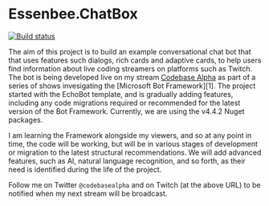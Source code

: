 # Essenbee.ChatBox

[![Build status](https://ci.appveyor.com/api/projects/status/tegqr8tx9j18nx3c/branch/master?svg=true)](https://ci.appveyor.com/project/essenbee/essenbee-chatbox/branch/master)


The aim of this project is to build an example conversational chat bot that that uses features such dialogs, rich cards and adaptive cards, to help users find information about live coding streamers on platforms such as Twitch. The bot is being developed live on my stream [Codebase Alpha](https://twitch.tv/codebasealpha) as part of a series of shows invesigating the [Microsoft Bot Framework][1]. The project started with the EchoBot template, and is gradually adding features, including any code migrations required or recommended for the latest version of the Bot Framework. Currently, we are using the v4.4.2 Nuget packages.

I am learning the Framework alongside my viewers, and so at any point in time, the code will be working, but will be in various stages of development or migration to the latest structural recommendations. We will add advanced features, such as AI, natural language recognition, and so forth, as their need is identified during the life of the project.

Follow me on Twitter `@codebasealpha` and on Twitch (at the above URL) to be notified when my next stream will be broadcast.

